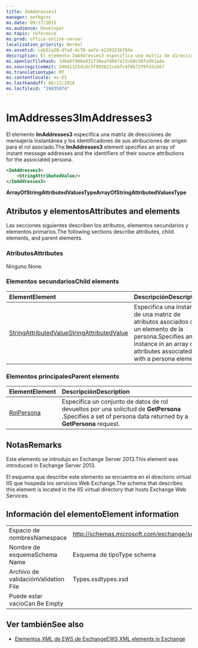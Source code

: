 ```yaml
---
title: ImAddresses3
manager: sethgros
ms.date: 09/17/2015
ms.audience: Developer
ms.topic: reference
ms.prod: office-online-server
localization_priority: Normal
ms.assetid: cab51a28-dfad-4c70-aafe-e239321b784e
description: El elemento ImAddresses3 especifica una matriz de direcciones de mensajería instantánea y los identificadores de sus atribuciones de origen para el rol asociado.
ms.openlocfilehash: 1d6ebf9d8e831f36ea7d947a72c60c58fa5b1a4a
ms.sourcegitcommit: 34041125dc8c5f993b21cebfc4f8b72f0fd2cb6f
ms.translationtype: MT
ms.contentlocale: es-ES
ms.lasthandoff: 06/11/2018
ms.locfileid: "19835874"
---
```

# <a name="imaddresses3"></a><span data-ttu-id="54eda-103">ImAddresses3</span><span class="sxs-lookup"><span data-stu-id="54eda-103">ImAddresses3</span></span>

<span data-ttu-id="54eda-104">El elemento **ImAddresses3** especifica una matriz de direcciones de mensajería instantánea y los identificadores de sus atribuciones de origen para el rol asociado.</span><span class="sxs-lookup"><span data-stu-id="54eda-104">The **ImAddresses3** element specifies an array of instant message addresses and the identifiers of their source attributions for the associated persona.</span></span> 
  
```XML
<ImAddresses3>
    <StringAttributedValue/>
</ImAddresses3>
```

 <span data-ttu-id="54eda-105">**ArrayOfStringAttributedValuesType**</span><span class="sxs-lookup"><span data-stu-id="54eda-105">**ArrayOfStringAttributedValuesType**</span></span>
## <a name="attributes-and-elements"></a><span data-ttu-id="54eda-106">Atributos y elementos</span><span class="sxs-lookup"><span data-stu-id="54eda-106">Attributes and elements</span></span>

<span data-ttu-id="54eda-107">Las secciones siguientes describen los atributos, elementos secundarios y elementos primarios.</span><span class="sxs-lookup"><span data-stu-id="54eda-107">The following sections describe attributes, child elements, and parent elements.</span></span>
  
### <a name="attributes"></a><span data-ttu-id="54eda-108">Atributos</span><span class="sxs-lookup"><span data-stu-id="54eda-108">Attributes</span></span>

<span data-ttu-id="54eda-109">Ninguno.</span><span class="sxs-lookup"><span data-stu-id="54eda-109">None.</span></span>
  
### <a name="child-elements"></a><span data-ttu-id="54eda-110">Elementos secundarios</span><span class="sxs-lookup"><span data-stu-id="54eda-110">Child elements</span></span>

|<span data-ttu-id="54eda-111">**Element**</span><span class="sxs-lookup"><span data-stu-id="54eda-111">**Element**</span></span>|<span data-ttu-id="54eda-112">**Descripción**</span><span class="sxs-lookup"><span data-stu-id="54eda-112">**Description**</span></span>|
|:-----|:-----|
|[<span data-ttu-id="54eda-113">StringAttributedValue</span><span class="sxs-lookup"><span data-stu-id="54eda-113">StringAttributedValue</span></span>](stringattributedvalue.md) <br/> |<span data-ttu-id="54eda-114">Especifica una instancia de una matriz de atributos asociados con un elemento de la persona.</span><span class="sxs-lookup"><span data-stu-id="54eda-114">Specifies an instance in an array of attributes associated with a persona element.</span></span>  <br/> |
   
### <a name="parent-elements"></a><span data-ttu-id="54eda-115">Elementos principales</span><span class="sxs-lookup"><span data-stu-id="54eda-115">Parent elements</span></span>

|<span data-ttu-id="54eda-116">**Element**</span><span class="sxs-lookup"><span data-stu-id="54eda-116">**Element**</span></span>|<span data-ttu-id="54eda-117">**Descripción**</span><span class="sxs-lookup"><span data-stu-id="54eda-117">**Description**</span></span>|
|:-----|:-----|
|[<span data-ttu-id="54eda-118">Rol</span><span class="sxs-lookup"><span data-stu-id="54eda-118">Persona</span></span>](persona.md) <br/> |<span data-ttu-id="54eda-119">Especifica un conjunto de datos de rol devueltos por una solicitud de **GetPersona** .</span><span class="sxs-lookup"><span data-stu-id="54eda-119">Specifies a set of persona data returned by a **GetPersona** request.</span></span>  <br/> |
   
## <a name="remarks"></a><span data-ttu-id="54eda-120">Notas</span><span class="sxs-lookup"><span data-stu-id="54eda-120">Remarks</span></span>

<span data-ttu-id="54eda-121">Este elemento se introdujo en Exchange Server 2013.</span><span class="sxs-lookup"><span data-stu-id="54eda-121">This element was introduced in Exchange Server 2013.</span></span>
  
<span data-ttu-id="54eda-122">El esquema que describe este elemento se encuentra en el directorio virtual IIS que hospeda los servicios Web Exchange.</span><span class="sxs-lookup"><span data-stu-id="54eda-122">The schema that describes this element is located in the IIS virtual directory that hosts Exchange Web Services.</span></span>
  
## <a name="element-information"></a><span data-ttu-id="54eda-123">Información del elemento</span><span class="sxs-lookup"><span data-stu-id="54eda-123">Element information</span></span>

|||
|:-----|:-----|
|<span data-ttu-id="54eda-124">Espacio de nombres</span><span class="sxs-lookup"><span data-stu-id="54eda-124">Namespace</span></span>  <br/> |http://schemas.microsoft.com/exchange/services/2006/types  <br/> |
|<span data-ttu-id="54eda-125">Nombre de esquema</span><span class="sxs-lookup"><span data-stu-id="54eda-125">Schema Name</span></span>  <br/> |<span data-ttu-id="54eda-126">Esquema de tipo</span><span class="sxs-lookup"><span data-stu-id="54eda-126">Type schema</span></span>  <br/> |
|<span data-ttu-id="54eda-127">Archivo de validación</span><span class="sxs-lookup"><span data-stu-id="54eda-127">Validation File</span></span>  <br/> |<span data-ttu-id="54eda-128">Types.xsd</span><span class="sxs-lookup"><span data-stu-id="54eda-128">types.xsd</span></span>  <br/> |
|<span data-ttu-id="54eda-129">Puede estar vacío</span><span class="sxs-lookup"><span data-stu-id="54eda-129">Can Be Empty</span></span>  <br/> ||
   
## <a name="see-also"></a><span data-ttu-id="54eda-130">Ver también</span><span class="sxs-lookup"><span data-stu-id="54eda-130">See also</span></span>



- [<span data-ttu-id="54eda-131">Elementos XML de EWS de Exchange</span><span class="sxs-lookup"><span data-stu-id="54eda-131">EWS XML elements in Exchange</span></span>](ews-xml-elements-in-exchange.md)

